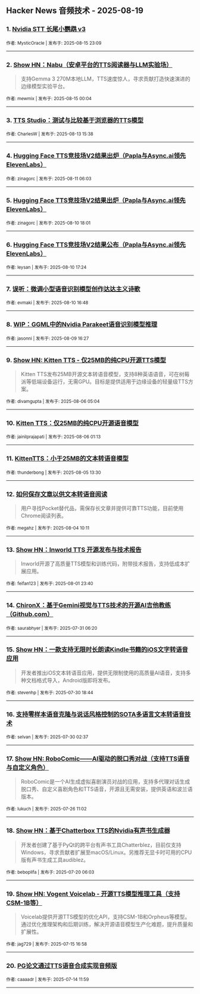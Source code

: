 ## Hacker News 音频技术 - 2025-08-19


### 1. [Nvidia STT 长尾小鹦鹉 v3](https://news.ycombinator.com/item?id=44918313)

<sub>作者: MysticOracle | 发布于: 2025-08-15 23:09</sub>

---

### 2. [Show HN：Nabu（安卓平台的TTS阅读器与LLM实验场）](https://news.ycombinator.com/item?id=44907170)
> 支持Gemma 3 270M本地LLM，TTS速度惊人，寻求贡献打造快速演进的边缘模型实验平台。

<sub>作者: mewmix | 发布于: 2025-08-15 00:04</sub>

---

### 3. [TTS Studio：测试与比较基于浏览器的TTS模型](https://news.ycombinator.com/item?id=44889900)

<sub>作者: CharlesW | 发布于: 2025-08-13 15:38</sub>

---

### 4. [Hugging Face TTS竞技场V2结果出炉（Papla与Async.ai领先ElevenLabs）](https://news.ycombinator.com/item?id=44861142)

<sub>作者: zinagorc | 发布于: 2025-08-11 06:03</sub>

---

### 5. [Hugging Face TTS竞技场V2结果出炉（Papla与Async.ai领先ElevenLabs）](https://news.ycombinator.com/item?id=44856995)

<sub>作者: zinagorc | 发布于: 2025-08-10 18:01</sub>

---

### 6. [Hugging Face TTS竞技场V2结果公布（Papla与Async.ai领先ElevenLabs）](https://news.ycombinator.com/item?id=44856714)

<sub>作者: leysan | 发布于: 2025-08-10 17:24</sub>

---

### 7. [误听：微调小型语音识别模型创作达达主义诗歌](https://news.ycombinator.com/item?id=44856410)

<sub>作者: evmaki | 发布于: 2025-08-10 16:48</sub>

---

### 8. [WIP：GGML中的Nvidia Parakeet语音识别模型推理](https://news.ycombinator.com/item?id=44847823)

<sub>作者: jasonni | 发布于: 2025-08-09 16:27</sub>

---

### 9. [Show HN: Kitten TTS - 仅25MB的纯CPU开源TTS模型](https://news.ycombinator.com/item?id=44807868)
> Kitten TTS发布25MB开源文本转语音模型，支持8种英语语音，可在树莓派等低端设备运行，无需GPU。目标是提供适用于边缘设备的轻量级TTS方案。

<sub>作者: divamgupta | 发布于: 2025-08-06 05:04</sub>

---

### 10. [Kitten TTS：仅25MB的纯CPU开源语音模型](https://news.ycombinator.com/item?id=44806543)

<sub>作者: jainilprajapati | 发布于: 2025-08-06 01:13</sub>

---

### 11. [KittenTTS：小于25MB的文本转语音模型](https://news.ycombinator.com/item?id=44797724)

<sub>作者: thunderbong | 发布于: 2025-08-05 13:30</sub>

---

### 12. [如何保存文章以供文本转语音阅读](https://news.ycombinator.com/item?id=44783867)
> 用户寻找Pocket替代品，需保存长文章并提供可靠TTS功能，目前使用Chrome阅读列表。

<sub>作者: megahz | 发布于: 2025-08-04 10:11</sub>

---

### 13. [Show HN：Inworld TTS 开源发布与技术报告](https://news.ycombinator.com/item?id=44763614)
> Inworld开源了高质量TTS模型和训练代码，附带技术报告，支持低成本扩展应用。

<sub>作者: feifan123 | 发布于: 2025-08-01 23:40</sub>

---

### 14. [ChironX：基于Gemini视觉与TTS技术的开源AI吉他教练（Github.com）](https://news.ycombinator.com/item?id=44742873)

<sub>作者: saurabhyer | 发布于: 2025-07-31 06:20</sub>

---

### 15. [Show HN：一款支持无限时长朗读Kindle书籍的iOS文字转语音应用](https://news.ycombinator.com/item?id=44738030)
> 开发者推出iOS文本转语音应用，提供无限制使用的高质量AI语音，支持多种文档格式导入，Android版即将发布。

<sub>作者: stevenhp | 发布于: 2025-07-30 18:44</sub>

---

### 16. [支持零样本语音克隆与说话风格控制的SOTA多语言文本转语音技术](https://news.ycombinator.com/item?id=44730472)

<sub>作者: selvan | 发布于: 2025-07-30 02:37</sub>

---

### 17. [Show HN: RoboComic——AI驱动的脱口秀对战（支持TTS语音与自定义角色）](https://news.ycombinator.com/item?id=44693095)
> RoboComic是一个AI生成虚拟喜剧演员对战的应用，支持多代理对话生成脱口秀、自定义喜剧角色和TTS语音，开源且无需安装，提供英语和波兰语版本。

<sub>作者: lukuch | 发布于: 2025-07-26 11:02</sub>

---

### 18. [Show HN：基于Chatterbox TTS的Nvidia有声书生成器](https://news.ycombinator.com/item?id=44622383)
> 开发者创建了基于PyQt的跨平台有声书工具Chatterblez，目前仅支持Windows，寻求贡献者扩展至macOS/Linux。另推荐无显卡时可用的CPU版有声书生成工具audiblez。

<sub>作者: beboplifa | 发布于: 2025-07-20 06:03</sub>

---

### 19. [Show HN: Vogent Voicelab - 开源TTS模型推理工具（支持CSM-1B等）](https://news.ycombinator.com/item?id=44573303)
> Voicelab提供开源TTS模型的优化API，支持CSM-1B和Orpheus等模型。通过优化推理架构和后期训练，解决开源语音模型生产化难题，提升质量和扩展性。

<sub>作者: jag729 | 发布于: 2025-07-15 16:58</sub>

---

### 20. [PG论文通过TTS语音合成实现音频版](https://news.ycombinator.com/item?id=44559098)

<sub>作者: caaaadr | 发布于: 2025-07-14 11:59</sub>

---
